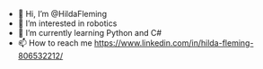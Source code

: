 - 👋 Hi, I’m @HildaFleming
- 👀 I’m interested in robotics 
- 🌱 I’m currently learning Python and C#
- 📫 How to reach me https://www.linkedin.com/in/hilda-fleming-806532212/

<!---
HildaFleming/HildaFleming is a ✨ special ✨ repository because its `README.md` (this file) appears on your GitHub profile.
You can click the Preview link to take a look at your changes.
--->
